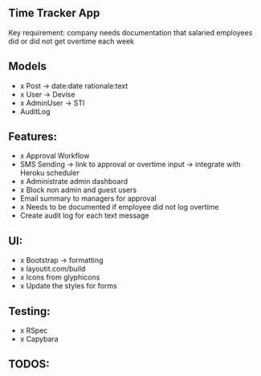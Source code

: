 ## Time Tracker App

Key requirement: company needs documentation that salaried employees did or did not get overtime each week

## Models
- x Post -> date:date rationale:text
- x User -> Devise
- x AdminUser -> STI
- AuditLog

## Features:
- x Approval Workflow
-	SMS Sending -> link to approval or overtime input -> integrate with Heroku scheduler
-	x Administrate admin dashboard
- x Block non admin and guest users
-	Email summary to managers for approval
-	x Needs to be documented if employee did not log overtime
- Create audit log for each text message

## UI:
- x Bootstrap -> formatting
- x layoutit.com/build
- x Icons from glyphicons
- x Update the styles for forms

## Testing:
- x RSpec
- x Capybara

## TODOS:
